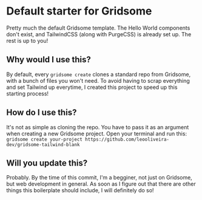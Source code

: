 # Default starter for Gridsome
Pretty much the default Gridsome template. The Hello World components don't exist, and TailwindCSS (along with PurgeCSS) is already set up. The rest is up to you!

## Why would I use this?
By default, every `gridsome create` clones a standard repo from Gridsome, with a bunch of files you won't need. To avoid having to scrap everything and set Tailwind up everytime, I created this project to speed up this starting process!

## How do I use this?
It's not as simple as cloning the repo. You have to pass it as an argument when creating a new Gridsome project. Open your terminal and run this:
`gridsome create your-project https://github.com/leooliveira-dev/gridsome-tailwind-blank`

## Will you update this?
Probably. By the time of this commit, I'm a begginer, not just on Gridsome, but web development in general. As soon as I figure out that there are other things this boilerplate should include, I will definitely do so!

